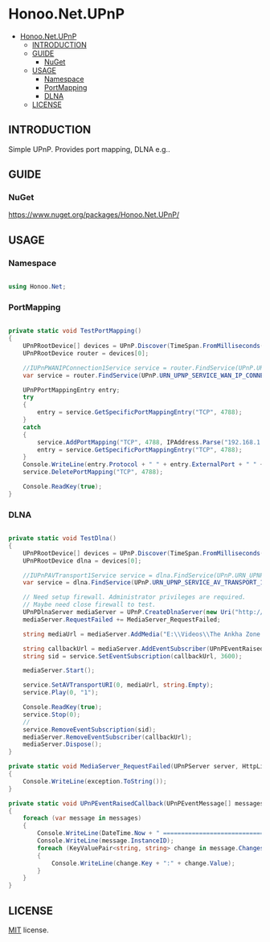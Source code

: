 # Honoo.Net.UPnP

- [Honoo.Net.UPnP](#honoonetupnp)
  - [INTRODUCTION](#introduction)
  - [GUIDE](#guide)
    - [NuGet](#nuget)
  - [USAGE](#usage)
    - [Namespace](#namespace)
    - [PortMapping](#portmapping)
    - [DLNA](#dlna)
  - [LICENSE](#license)

## INTRODUCTION

Simple UPnP. Provides port mapping, DLNA e.g..

## GUIDE

### NuGet

<https://www.nuget.org/packages/Honoo.Net.UPnP/>

## USAGE

### Namespace

```c#

using Honoo.Net;

```

### PortMapping

```c#

private static void TestPortMapping()
{
    UPnPRootDevice[] devices = UPnP.Discover(TimeSpan.FromMilliseconds(2000), UPnP.URN_UPNP_SERVICE_WAN_IP_CONNECTION_1);
    UPnPRootDevice router = devices[0];

    //IUPnPWANIPConnection1Service service = router.FindService(UPnP.URN_UPNP_SERVICE_WAN_IP_CONNECTION_1);
    var service = router.FindService(UPnP.URN_UPNP_SERVICE_WAN_IP_CONNECTION_1).Interfaces.WANIPConnection1;

    UPnPPortMappingEntry entry;
    try
    {
        entry = service.GetSpecificPortMappingEntry("TCP", 4788);
    }
    catch
    {
        service.AddPortMapping("TCP", 4788, IPAddress.Parse("192.168.1.11"), 4788, true, "test", 0);
        entry = service.GetSpecificPortMappingEntry("TCP", 4788);
    }
    Console.WriteLine(entry.Protocol + " " + entry.ExternalPort + " " + entry.InternalClient + ":" + entry.InternalPort);
    service.DeletePortMapping("TCP", 4788);

    Console.ReadKey(true);
}

```

### DLNA

```c#

private static void TestDlna()
{
    UPnPRootDevice[] devices = UPnP.Discover(TimeSpan.FromMilliseconds(2000), UPnP.URN_UPNP_SERVICE_AV_TRANSPORT_1);
    UPnPRootDevice dlna = devices[0];

    //IUPnPAVTransport1Service service = dlna.FindService(UPnP.URN_UPNP_SERVICE_AV_TRANSPORT_1);
    var service = dlna.FindService(UPnP.URN_UPNP_SERVICE_AV_TRANSPORT_1).Interfaces.AVTransport1;

    // Need setup firewall. Administrator privileges are required.
    // Maybe need close firewall to test.
    UPnPDlnaServer mediaServer = UPnP.CreateDlnaServer(new Uri("http://192.168.1.11:8080/"));
    mediaServer.RequestFailed += MediaServer_RequestFailed;

    string mediaUrl = mediaServer.AddMedia("E:\\Videos\\The Ankha Zone.mp4");

    string callbackUrl = mediaServer.AddEventSubscriber(UPnPEventRaisedCallback);
    string sid = service.SetEventSubscription(callbackUrl, 3600);

    mediaServer.Start();

    service.SetAVTransportURI(0, mediaUrl, string.Empty);
    service.Play(0, "1");

    Console.ReadKey(true);
    service.Stop(0);
    //
    service.RemoveEventSubscription(sid);
    mediaServer.RemoveEventSubscriber(callbackUrl);
    mediaServer.Dispose();
}

private static void MediaServer_RequestFailed(UPnPServer server, HttpListenerRequest request, Exception exception)
{
    Console.WriteLine(exception.ToString());
}

private static void UPnPEventRaisedCallback(UPnPEventMessage[] messages)
{
    foreach (var message in messages)
    {
        Console.WriteLine(DateTime.Now + " ====================================================");
        Console.WriteLine(message.InstanceID);
        foreach (KeyValuePair<string, string> change in message.Changes)
        {
            Console.WriteLine(change.Key + ":" + change.Value);
        }
    }
}

```

## LICENSE

[MIT](LICENSE) license.
